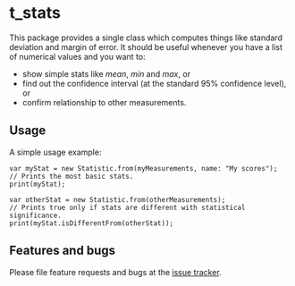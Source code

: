 # t_stats

This package provides a single class which computes things like standard
deviation and margin of error. It should be useful whenever you have a list 
of numerical values and you want to:

* show simple stats like _mean_, _min_ and _max_, or
* find out the confidence interval (at the standard 95% confidence level), or
* confirm relationship to other measurements. 

## Usage

A simple usage example:

    var myStat = new Statistic.from(myMeasurements, name: "My scores");
    // Prints the most basic stats.
    print(myStat);
    
    var otherStat = new Statistic.from(otherMeasurements);
    // Prints true only if stats are different with statistical significance.
    print(myStat.isDifferentFrom(otherStat));

## Features and bugs

Please file feature requests and bugs at the [issue tracker][tracker].

[tracker]: http://example.com/issues/replaceme
